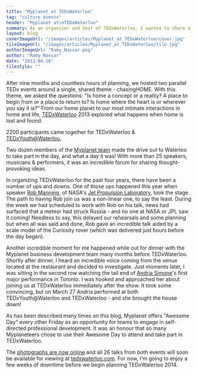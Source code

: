 ```yaml
---
title: "Myplanet at TEDxWaterloo"
tag: "culture events"
header: "Myplanet at\nTEDxWaterloo"
summary: As an organizer and host of TEDxWaterloo, I wanted to share a few of the moments that made this year's event so memorable.
layout: blog
coverImageUrl: "/images/articles/Myplanet_at_TEDxWaterloo/cover.jpg"
tileImageUrl: "/images/articles/Myplanet_at_TEDxWaterloo/tile.jpg"
authorImageUrl: "Ramy_Nassar.png"
author: "Ramy Nassar"
date: "2013-04-16"
tilestyle: ""
---
```


After nine months and countless hours of planning, we hosted two parallel TEDx events around a single, shared theme - chasingHOME. With this theme, we asked the questions: "Is home a concept or a reality? A place to begin from or a place to return to? Is home where the heart is or wherever you say it is?" From our home planet to our most intimate interactions in home and life, [TEDxWaterloo](http://tedxwaterloo.com/) 2013 explored what happens when home is lost and found. 

2200 participants came together for TEDxWaterloo &amp; [TEDxYouth@Waterloo.](http://tedxwaterloo.com/tedxyouthwaterloo/)

Two dozen members of the [Myplanet team](http://myplanetdigital.com/about/our-story) made the drive out to Waterloo to take part in the day, and what a day it was! With more than 25 speakers, musicians &amp; performers, it was an incredible forum for sharing thought-provoking ideas. 

In organizing TEDxWaterloo for the past four years, there have been a number of ups and downs. One of those ups happened this year when speaker [Rob Manning](http://tedxwaterloo.com/speaker/manning), of NASA's [Jet Propulsion Laboratory](http://www.jpl.nasa.gov/), took the stage. The path to having Rob join us was a non-linear one, to say the least. During the week we had scheduled to work with Rob on his talk, news had surfaced that a meteor had struck Russia - and no one at NASA or JPL saw it coming! Needless to say, this delayed our rehearsals and some planning but when all was said and done, Rob gave an incredible talk aided by a scale model of the Curiosity rover (which was delivered just hours before the day began). 

Another incredible moment for me happened while out for dinner with the Myplanet business development team many months before TEDxWaterloo. Shortly after dinner, I heard an incredible voice coming from the venue located at the restaurant and decided to investigate. Just moments later, I was sitting in the second row watching the tail end of [Andria Simone](http://www.andriasimone.com/)'s first major performance in Toronto. I was hooked and approached her about joining us at TEDxWaterloo immediately after the show. It took some convincing, but on March 27 Andria performed at both TEDxYouth@Waterloo and TEDxWaterloo - and she brought the house down! 

As has been described many times on this blog, Myplanet offers "Awesome Day" every other Friday as an opportunity for teams to engage in self-directed professional development. It was an honour that so many Myplaneteers chose to use their Awesome Day to attend and take part in TEDxWaterloo.

The [photographs are now online](http://www.flickr.com/photos/tedxwaterloo/sets/72157633210117765/) and all 26 talks from both events will soon be available for viewing at [tedxwaterloo.com](http://www.tedxwaterloo.com/). For now, I'm going to enjoy a few weeks of downtime before we begin planning TEDxWaterloo 2014. 
